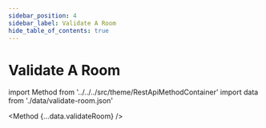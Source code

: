 ```yaml
---
sidebar_position: 4
sidebar_label: Validate A Room
hide_table_of_contents: true
---
```


# Validate A Room

import Method from '../../../src/theme/RestApiMethodContainer'
import data from './data/validate-room.json'

<Method
{...data.validateRoom}
/>
